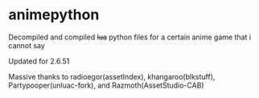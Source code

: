 # animepython
 Decompiled and compiled ~~lua~~ python files for a certain anime game that i cannot say


Updated for 2.6.51


 Massive thanks to radioegor(assetIndex), khangaroo(blkstuff), Partypooper(unluac-fork), and Razmoth(AssetStudio-CAB)

